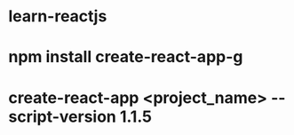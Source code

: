# learn-reactjs

# npm install create-react-app-g

# create-react-app <project_name> --script-version 1.1.5
